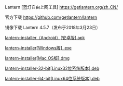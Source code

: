
Lantern [蓝灯自由上网工具] https://getlantern.org/zh_CN/

官方下载 https://github.com/getlantern/lantern

镜像下载 Lantern 4.5.7（发布于2018年3月23日）

[lantern-installer（Android）[安卓版].apk](https://coding.net/u/Download-Mirrors/p/Lantern/git/raw/master/lantern-installer.apk)

[lantern-installer[Windows版] .exe](https://coding.net/u/Download-Mirrors/p/Lantern/git/raw/master/lantern-installer.exe)

[lantern-installer[Mac OS版].dmg](https://coding.net/u/Download-Mirrors/p/Lantern/git/raw/master/lantern-installer.dmg)

[lantern-installer-32-bit[Linux32位系统版本].deb](https://coding.net/u/Download-Mirrors/p/Lantern/git/raw/master/lantern-installer-32-bit.deb)

[lantern-installer-64-bit[Linux64位系统版本].deb](https://coding.net/u/Download-Mirrors/p/Lantern/git/raw/master/lantern-installer-64-bit.deb)
